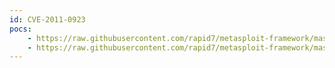 ```yaml
---
id: CVE-2011-0923
pocs:
    - https://raw.githubusercontent.com/rapid7/metasploit-framework/master/modules/auxiliary/admin/hp/hp_data_protector_cmd.rb
    - https://raw.githubusercontent.com/rapid7/metasploit-framework/master/modules/exploits/linux/misc/hp_data_protector_cmd_exec.rb
---
```

